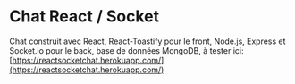 # Chat React / Socket

Chat construit avec React, React-Toastify pour le front, Node.js, Express et Socket.io pour le back, base de données MongoDB, à tester ici: [https://reactsocketchat.herokuapp.com/](https://reactsocketchat.herokuapp.com/)
